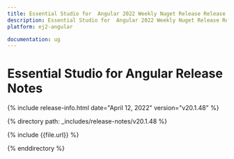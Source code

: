 ```yaml
---
title: Essential Studio for  Angular 2022 Weekly Nuget Release Release Notes  
description: Essential Studio for  Angular 2022 Weekly Nuget Release Release Notes  
platform: ej2-angular

documentation: ug
---
```


# Essential Studio for  Angular   Release Notes  

{% include release-info.html date="April 12, 2022"  version="v20.1.48" %} 

{% directory path: _includes/release-notes/v20.1.48 %}

{% include {{file.url}} %}

{% enddirectory %}
